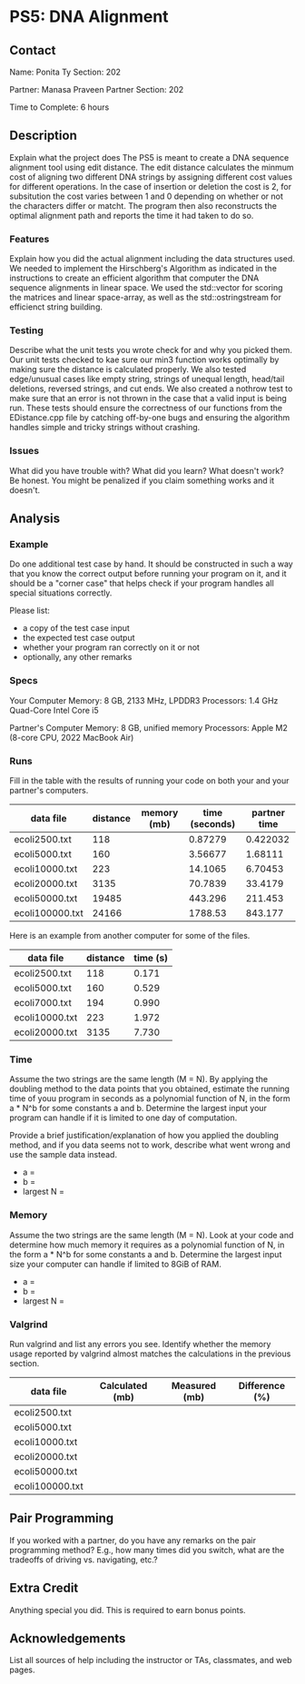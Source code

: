 # PS5: DNA Alignment

## Contact
Name: Ponita Ty
Section: 202

Partner: Manasa Praveen
Partner Section: 202

Time to Complete: 6 hours

## Description
Explain what the project does
The PS5 is meant to create a DNA sequence alignment tool using edit distance. The edit distance calculates the minmum cost of aligning two different DNA strings by assigning different cost values for different operations. In the case of insertion or deletion the cost is 2, for subsitution the cost varies between 1 and 0 depending on whether or not the characters differ or matcht. The program then also reconstructs the optimal alignment path and reports the time it had taken to do so.

### Features
Explain how you did the actual alignment including the data structures used.
We needed to implement the Hirschberg's Algorithm as indicated in the instructions to create an efficient algorithm that computer the DNA sequence alignments in linear space. We used the std::vector for scoring the matrices and linear space-array, as well as the std::ostringstream for efficienct string building. 

### Testing
Describe what the unit tests you wrote check for and why you picked them.
Our unit tests checked to kae sure our min3 function works optimally by making sure the distance is calculated properly. We also tested edge/unusual cases like empty string, strings of unequal length, head/tail deletions, reversed strings, and cut ends. We also created a nothrow test to make sure that an error is not thrown in the case that a valid input is being run.
These tests should ensure the correctness of our functions from the EDistance.cpp file by catching off-by-one bugs and ensuring the algorithm handles simple and tricky strings without crashing.

### Issues
What did you have trouble with?  What did you learn?  What doesn't work?  Be honest.  You might be penalized if you claim something works and it doesn't.


## Analysis

### Example
Do one additional test case by hand. It should be constructed in such a way that you know the correct  output before running your program on it, and it should be a "corner case" that helps check if your program handles all special situations correctly. 

Please list:
 - a copy of the test case input
 - the expected test case output
 - whether your program ran correctly on it or not
 - optionally, any other remarks

### Specs
Your Computer
Memory: 8 GB, 2133 MHz, LPDDR3
Processors: 1.4 GHz Quad-Core Intel Core i5

Partner's Computer
Memory: 8 GB, unified memory
Processors: Apple M2 (8-core CPU, 2022 MacBook Air)

### Runs
Fill in the table with the results of running your code on both your and your partner's computers.

| data file     | distance | memory (mb) | time (seconds) | partner time |
|---------------|----------|-------------|----------------|--------------|
|ecoli2500.txt  | 118      |             | 0.87279        |  0.422032    |
|ecoli5000.txt  | 160      |             | 3.56677        |  1.68111     |
|ecoli10000.txt | 223      |             | 14.1065        |  6.70453     |
|ecoli20000.txt | 3135     |             | 70.7839        |  33.4179     |
|ecoli50000.txt | 19485    |             | 443.296        |  211.453     |
|ecoli100000.txt| 24166    |             | 1788.53        |  843.177     |

Here is an example from another computer for some of the files.

| data file    | distance | time (s) |
|--------------|----------|----------|
|ecoli2500.txt |      118 |    0.171 |
|ecoli5000.txt |      160 |    0.529 |
|ecoli7000.txt |      194 |    0.990 |
|ecoli10000.txt|      223 |    1.972 |
|ecoli20000.txt|     3135 |    7.730 |

### Time
Assume the two strings are the same length (M = N).  By applying the doubling method to the data points that you obtained, estimate the running time of youu program in seconds as a polynomial function of N, in the form a * N^b for some constants a and b. Determine the largest input your program can handle if it is limited to one day of computation.

Provide a brief justification/explanation of how you applied the doubling method, and if you data seems not to work, describe what went wrong and use the sample data instead.
 - a = 
 - b = 
 - largest N = 

### Memory
Assume the two strings are the same length (M = N).  Look at your code and determine how much memory it requires as a polynomial function of N, in the form a * N^b for some constants a and b.  Determine the largest input size your computer can handle if limited to 8GiB of RAM.
 - a = 
 - b = 
 - largest N = 

### Valgrind
Run valgrind and list any errors you see.  Identify whether the memory usage reported by valgrind almost matches the calculations in the previous section.

| data file     | Calculated (mb) | Measured (mb) | Difference (%) |
|---------------|-----------------|---------------|----------------|
|ecoli2500.txt  |                 |               |                |
|ecoli5000.txt  |                 |               |                |
|ecoli10000.txt |                 |               |                |
|ecoli20000.txt |                 |               |                |
|ecoli50000.txt |                 |               |                |
|ecoli100000.txt|                 |               |                |

## Pair Programming
If you worked with a partner, do you have any remarks on the pair programming method? E.g., how many times did you switch, what are the tradeoffs of driving vs. navigating, etc.?

## Extra Credit
Anything special you did.  This is required to earn bonus points.

## Acknowledgements
List all sources of help including the instructor or TAs, classmates, and web pages.
